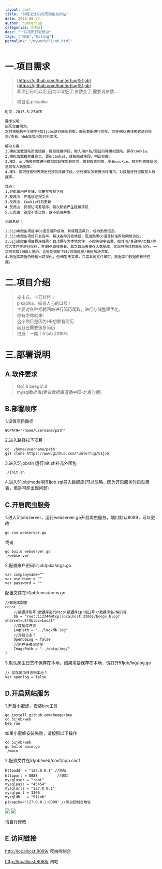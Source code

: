 ```yaml
---
layout: post
title: "前程无忧51简历爬虫及网站"
date: 2016-08-27
author: hunterhug
categories: [作品]
desc: "一只简历抓取爬虫"
tags: ["爬虫","Golang"]
permalink: "/mywork/51job.html"
--- 
```


# 一.项目需求
>[https://github.com/hunterhug/51job](https://github.com/hunterhug/51job)<br/>
>此项目已经弃用,因为51改版了,参数变了,需要调参数....

>项目名:pikapika

```
时间：2015.5.27周五

需求说明：
简历爬虫需求。
定时根据若干关键字对51jobs进行简历抓取，简历数据进行保存，方便HR以离线形式进行检索/查看。Web端展示暂时无需求。

解决方案：
1.模拟加载登陆页面链接，提取隐藏字段，输入用户名/验证码等模拟登陆，保存cookie。
2.模拟加载搜索最终页，更新cookie，提取隐藏字段，构造参数。
3.接2，url携带参数进行模拟加载搜索最终页，得到搜索列表，更新cookie。搜索列表数据信息可存入数据库。
4.接3，提取搜索列表简历链接及隐藏字段，进行模拟加载简历详情页，对数据进行提取存入数据库。

难点：
1.只能单用户登陆，需要写强制下线
2.反爬虫：严格验证报文头
3.反爬虫：Cookie时刻更新
4.反爬虫：页面访问有顺序，每次都会产生隐藏字段
5.反爬虫：速度不能过快，故不能用并发

记录总结：

1.51job爬虫项目中Go语言进阶成功，熟练程度飙升，成为熟悉语言。
2.51job爬虫项目开发完毕，解决各种开发难题，更加熟悉Go语言标准库及网络协议。
3.51job爬虫项目程序成果：自动保存为本地文件，不按关键字去重，按时间/关键字/页数/排位为文件夹进行保存，方便HR直接查看。其次自动去重存入数据库，实现可持续的简历保存。一次可抓取3000人简历，且智能强制下线/容错处理/被封解决方案。
4.数据库数据仍待输出可视化，但HR暂无需求，只需本地文件即可。数据库中数据仍有待挖掘。
```

# 二.项目介绍
>皮卡丘，十万伏特！<br/>
>pikapika，振奋人心的口号！<br/>
>主要对各种招聘网站进行简历爬取，进行存储整理优化。<br/>
>你有才你就来!<br/>
>这个项目是因为HR想要看简历<br/>
>而且还需要很多简历<br/>
>进展：一期：51job  2016/5 

# 三.部署说明

## 	A.软件要求

>Go1.6  beego1.6<br/>
>mysql数据库(建议数据库遵循中国-北京时间)

## B.部署顺序

1.设置项目路径

	GOPATH="/home/username/path"

2.进入路径拉下项目

	cd  /home/username/path
	git clone https://www.github.com/hunterhug/51job

3.进入51job/sh 运行init.sh补充外围包

	./init.sh

4.进入51job/model将51job.sql导入数据库(可以忽略，因为开启服务时自动建表，但是可能出现问题)

## C.开启爬虫服务

1.进入51job/server，运行webserver.go开启爬虫服务，端口默认8099，可以更改
 	
 	go run webserver.go

或者
	
	go build webserver.go
	./webserver
 
2.配置账户密码51job/pika/args.go

	var companyname=""
	var userName = ""
	var password = ""

配置文件在51job/cons/cons.go

	//数据库配置
	const (
		//数据库账号:数据库密码@tcp(数据库ip:端口号)/数据库名?编码等
		Db = "root:112344@tcp(localhost:3306)/beego_blog?charset=utf8&loc=Local"
		//数据库日志
		LogPath = "../log/db.log"
		//开启日志？
		OpenDbLog = false
		//用户头像保留地
		ImagePath = "../data/img/"
	)

3.默认爬虫日志不保存在本地，如果需要保存在本地，请打开51job/log/log.go

	// 保存爬虫日志到本地？
	var openlog = false

## D.开启网站服务

1.开启小蜜蜂，安装bee工具

	go install github.com/beego/bee
 	cd 51job/web
 	bee run

如果小蜜蜂安装失败，请按照以下操作

	cd 51job/web
	go build main.go
	./main
	
2.配置文件在51job/web/conf/app.conf
	
	httpaddr = "127.0.0.1" //地址
	httpport = 8088         //端口
	mysqluser = "root"
	mysqlpass = "45454"
	mysqlurls = "127.0.0.1"
	mysqlport = 3306
	mysqldb   = "51job"
	pikapika="127.0.0.1:8099" //爬虫控制台地址

<img src='https://raw.githubusercontent.com/hunterhug/51job/master/img/step1.png' />
<img src='https://raw.githubusercontent.com/hunterhug/51job/master/img/step2.png' />

请自行修改

## E.访问链接

[http://localhost:8099/](http://localhost:8099/) 爬虫控制台

[http://localhost:8088/](http://localhost:8088/) 网站

